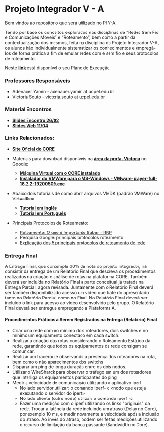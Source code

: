# Projeto Integrador V - A

Bem vindos ao repositório que será utilizado no PI V-A.

Tendo por base os conceitos explorados nas disciplinas de “Redes Sem Fio e Comunicações Móveis” e “Roteamento”, bem como a partir da contextualização dos mesmos, feita na disciplina do Projeto Integrador V-A, os alunos irão individualmente sistematizar os conhecimentos e empregá-los de forma prática a fim de emular redes com e sem fio e seus protocolos de roteamento.

Neste **[link](https://docs.google.com/document/d/1gXFWOfzcvUY6TXPFpbDA4SVsfwe5ZKol7v9w8nf8ivg/edit?usp=sharing)** está disponível o seu Plano de Execução.

### Professores Responsáveis

* Adenauer Yamin - adenauer.yamin at ucpel.edu.br
* Victoria Souto - victoria.souto at ucpel.edu.br

### Material Encontros

* **[Slides Encontro 26/02](https://drive.google.com/file/d/1xeK9NlUdIgcdJCZnduJuT-v1HL8brV0g/view?usp=sharing)**
* **[Slides Web 11/04](https://docs.google.com/presentation/d/1IjiP7ROJc4lbp8I3zHwBDOXwwzGp_hNx/edit?usp=sharing&ouid=112819199735841573348&rtpof=true&sd=true)**

### Links Relacionados:

* **[Site Oficial do CORE](https://www.nrl.navy.mil/Our-Work/Areas-of-Research/Information-Technology/NCS/CORE/)**

* Materiais para download disponíveis na **[área da profa. Victoria](https://drive.google.com/drive/u/0/folders/1Br5WRXvqyvaAPmqad2RnRHZbGuk88Mtm)** no Google:
  * **[Máquina Virtual com o CORE instalado](https://drive.google.com/file/d/11VVABrhvjM7RNeLUvg92XlbPjTp0r_fj/view?usp=sharing)**
  * **[Instalador do VMWare para o MS-Windows - VMware-player-full-16.2.2-19200509.exe](https://drive.google.com/file/d/1PBE5Jm_TWVtyvRX8ZrJPMqYdbHbT51Ne/view?usp=sharing)**

* Abaixo dois tutoriais de como abrir arquivos VMDK (padrão VMWare) no VirtualBox:
  * **[Tutorial em Inglês](https://techathlon.com/how-to-run-a-vmdk-file-in-oracle-virtualbox/)**
  * **[Tutorial em Português](https://appleglitz.com/portuguese/como-abrir-um-arquivo-vmdk-no-virtualbox/)**

* Principais Protocolos de Roteamento:
  * [Roteamento: O que é Importante Saber - RNP](https://memoria.rnp.br/newsgen/9705/n1-1.html)
  * Pesquisa Google: principais protocolos roteamento
  * [Explicação dos 5 principais protocolos de roteamento de rede](https://fiodevida.com/explicacao-dos-5-principais-protocolos-de-roteamento-de-rede/)

### Entrega Final
A Entrega Final, que contempla 60% da nota do projeto integrador, irá consistir da entrega de um Relatório Final que descreva os procedimentos realizados na criação e análise de rotas na plataforma CORE. Também deverá ser incluída no Relatório Final a parte conceitual já tratada na Entrega Parcial, agora revisada. Juntamente com o Relatório Final deverá ser também disponibilizado acesso um vídeo que trate do apresentado tanto no Relatório Parcial, como no Final. No Relatório Final deverá ser incluído o link para acesso ao vídeo desenvolvido pelo grupo. O Relatório Final deverá ser entregue empregando a Plataforma A.

#### Procedimentos Práticos a Serem Registrados na Entrega (Relatório) Final

* Criar uma rede com no mínimo dois roteadores, dois switches e no mínimo um equipamento conectado em cada switch.
* Realizar a criação das rotas considerando o Roteamento Estático da rede, garantindo que todos os equipamentos da rede consigam se comunicar.
* Realizar um traceroute observando a presença dos roteadores na rota, bem como o não aparecimentos dos switchs
* Disparar um ping de longa duração entre os dois nodos.
* Utilizar o WireSharck para observar o tráfego em um dos roteadores que interliga os equipamentos particpantes do ping
* Medir a velocidade de comunicação utilizando o aplicativo iperf
   * No lado servidor utilizar: o comando iperf- c \<nodo que esteja executando o servidor do iperf\>
   * No lado cliente (outro nodo) utilizar: o comando iperf -s
   * Fazer uma medição com o iperf utilizando os links "originais" da rede.  Trocar a latência da rede incluindo um atraso (Delay no Core), por exemplo 10 ms, e medir novamente a velocidade após a inclusão do atraso. Ao invés do atraso, podem ser feitas medições utilizando o recurso de limitação da banda passante (Bandwidth no Core). 
 
